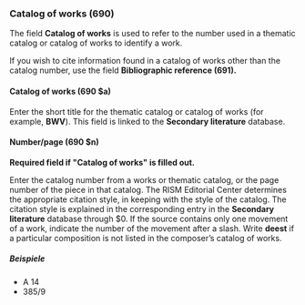 ### Catalog of works (690)

The field **Catalog of works** is used to refer to the number used in a thematic catalog or catalog of works to identify a work.

If you wish to cite information found in a catalog of works other than the catalog number, use the field **Bibliographic reference (691).**

#### Catalog of works (690 $a)

Enter the short title for the thematic catalog or catalog of works (for example, **BWV**). This field is linked to the **Secondary literature** database.


#### Number/page (690 $n)

**Required field if "Catalog of works" is filled out.**

Enter the catalog number from a works or thematic catalog, or the page number of the piece in that catalog. The RISM Editorial Center determines the appropriate citation style, in keeping with the style of the catalog. The citation style is explained in the corresponding entry in the **Secondary literature** database through $0. If the source contains only one movement of a work, indicate the number of the movement after a slash. Write **deest** if a particular composition is not listed in the composer’s catalog of works.

##### Beispiele
- A 14
- 385/9  
